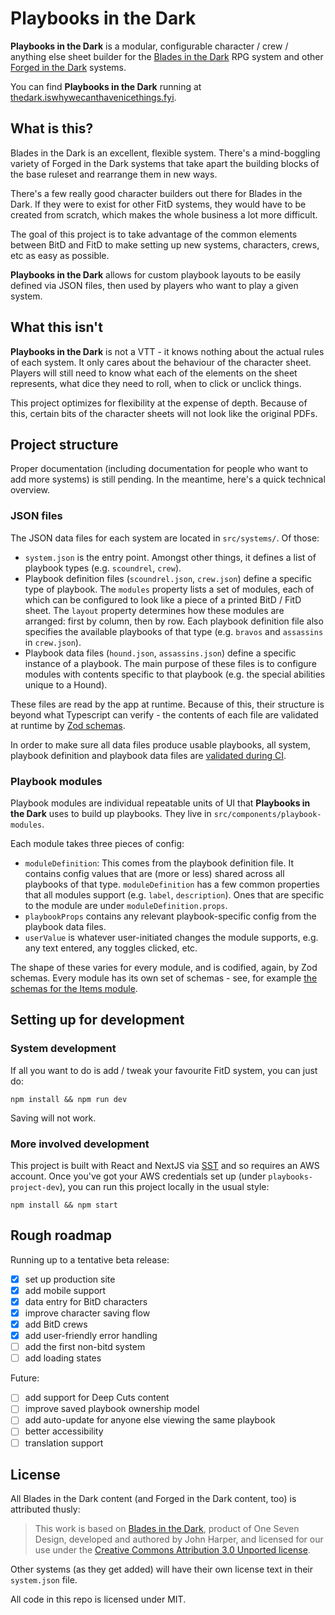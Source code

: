 # Playbooks in the Dark

**Playbooks in the Dark** is a modular, configurable character / crew / anything else sheet builder for the [Blades in the Dark](https://bladesinthedark.com/) RPG system and other [Forged in the Dark](https://bladesinthedark.com/forged-dark) systems.

You can find **Playbooks in the Dark** running at [thedark.iswhywecanthavenicethings.fyi](https://thedark.iswhywecanthavenicethings.fyi/).

## What is this?

Blades in the Dark is an excellent, flexible system. There's a mind-boggling variety of Forged in the Dark systems that take apart the building blocks of the base ruleset and rearrange them in new ways.

There's a few really good character builders out there for Blades in the Dark. If they were to exist for other FitD systems, they would have to be created from scratch, which makes the whole business a lot more difficult.

The goal of this project is to take advantage of the common elements between BitD and FitD to make setting up new systems, characters, crews, etc as easy as possible.

**Playbooks in the Dark** allows for custom playbook layouts to be easily defined via JSON files, then used by players who want to play a given system.

## What this isn't

**Playbooks in the Dark** is not a VTT - it knows nothing about the actual rules of each system. It only cares about the behaviour of the character sheet. Players will still need to know what each of the elements on the sheet represents, what dice they need to roll, when to click or unclick things.

This project optimizes for flexibility at the expense of depth. Because of this, certain bits of the character sheets will not look like the original PDFs.

## Project structure

Proper documentation (including documentation for people who want to add more systems) is still pending. In the meantime, here's a quick technical overview.

### JSON files

The JSON data files for each system are located in `src/systems/`. Of those:

- `system.json` is the entry point. Amongst other things, it defines a list of playbook types (e.g. `scoundrel`, `crew`).
- Playbook definition files (`scoundrel.json`, `crew.json`) define a specific type of playbook. The `modules` property lists a set of modules, each of which can be configured to look like a piece of a printed BitD / FitD sheet. The `layout` property determines how these modules are arranged: first by column, then by row. Each playbook definition file also specifies the available playbooks of that type (e.g. `bravos` and `assassins` in `crew.json`).
- Playbook data files (`hound.json`, `assassins.json`) define a specific instance of a playbook. The main purpose of these files is to configure modules with contents specific to that playbook (e.g. the special abilities unique to a Hound).

These files are read by the app at runtime. Because of this, their structure is beyond what Typescript can verify - the contents of each file are validated at runtime by [Zod schemas](https://zod.dev/).

In order to make sure all data files produce usable playbooks, all system, playbook definition and playbook data files are [validated during CI](https://github.com/andrey-p/playbooks-in-the-dark/blob/main/src/systems/system.test.tsx).

### Playbook modules

Playbook modules are individual repeatable units of UI that **Playbooks in the Dark** uses to build up playbooks. They live in `src/components/playbook-modules`.

Each module takes three pieces of config:

- `moduleDefinition`: This comes from the playbook definition file. It contains config values that are (more or less) shared across all playbooks of that type. `moduleDefinition` has a few common properties that all modules support (e.g. `label`, `description`). Ones that are specific to the module are under `moduleDefinition.props`.
- `playbookProps` contains any relevant playbook-specific config from the playbook data files.
- `userValue` is whatever user-initiated changes the module supports, e.g. any text entered, any toggles clicked, etc.

The shape of these varies for every module, and is codified, again, by Zod schemas. Every module has its own set of schemas - see, for example [the schemas for the Items module](https://github.com/andrey-p/playbooks-in-the-dark/blob/main/src/components/playbook-modules/items/items.schema.ts).

## Setting up for development

### System development

If all you want to do is add / tweak your favourite FitD system, you can just do:

```
npm install && npm run dev
```

Saving will not work.

### More involved development

This project is built with React and NextJS via [SST](https://sst.dev/) and so requires an AWS account. Once you've got your AWS credentials set up (under `playbooks-project-dev`), you can run this project locally in the usual style:

```
npm install && npm start
```

## Rough roadmap

Running up to a tentative beta release:

- [x] set up production site
- [x] add mobile support
- [x] data entry for BitD characters
- [x] improve character saving flow
- [x] add BitD crews
- [x] add user-friendly error handling
- [ ] add the first non-bitd system
- [ ] add loading states

Future:

- [ ] add support for Deep Cuts content
- [ ] improve saved playbook ownership model
- [ ] add auto-update for anyone else viewing the same playbook
- [ ] better accessibility
- [ ] translation support

## License

All Blades in the Dark content (and Forged in the Dark content, too) is attributed thusly:

> This work is based on [Blades in the Dark](http://www.bladesinthedark.com/), product of One Seven Design, developed and authored by John Harper, and licensed for our use under the [Creative Commons Attribution 3.0 Unported license](http://creativecommons.org/licenses/by/3.0/).

Other systems (as they get added) will have their own license text in their `system.json` file.

All code in this repo is licensed under MIT.

